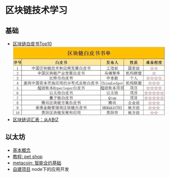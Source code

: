 # 区块链技术学习

## 基础
 * [区块链白皮书Top10](./whitepaper-top10) ![](./whitepaper-top10.png)
 * [区块链词汇表：从A到Z](http://ethfans.org/posts/blockchain-glossary-from-a-z)

## 以太坊
 * [基本概念](./ethereum-started)
 * [教程: pet shop](./pet-shop-tutorial)
 * [metacoin: 智能合约基础](metacoin-truffle-box./)
 * [自建项目](./hello-truffle) node下的应用开发